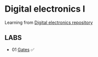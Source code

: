 # Digital electronics I
Learning from [Digital electronics repository](https://github.com/tomas-fryza/digital-electronics-1)
## LABS
* 01 [Gates](labs/01-gates) :white_check_mark:
